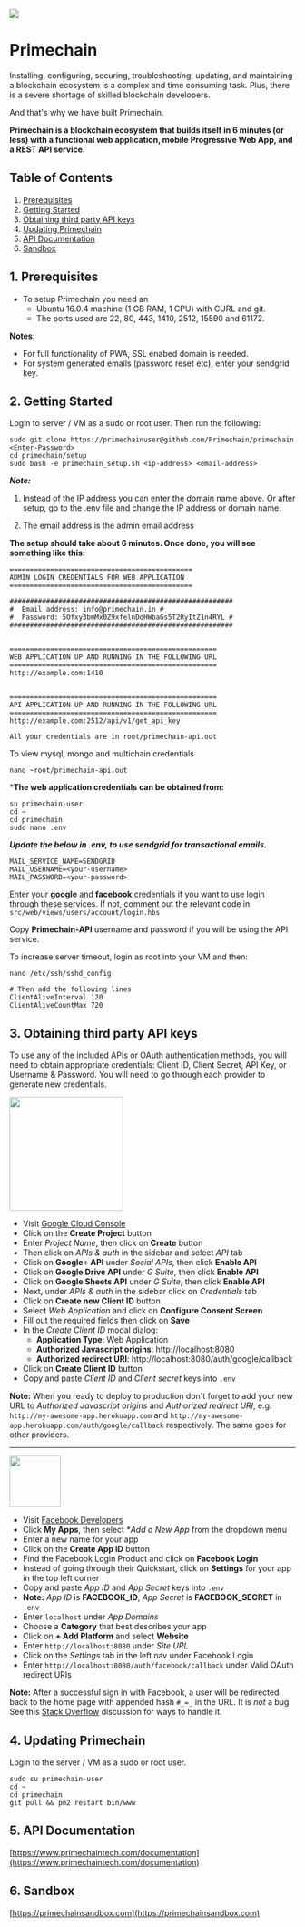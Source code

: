 ![](https://www.primechaintech.com/demo/img/github.jpg)

# Primechain

Installing, configuring, securing, troubleshooting, updating, and maintaining a blockchain ecosystem is a complex and time consuming task. Plus, there is a severe shortage of skilled blockchain developers. 

And that's why we have built Primechain.

**Primechain is a blockchain ecosystem that builds itself in 6 minutes (or less) with a functional web application, mobile Progressive Web App, and a REST API service.**

Table of Contents
-----------------
1. [Prerequisites](#1-prerequisites)
2. [Getting Started](#2-getting-started)
3. [Obtaining third party API keys](#3-obtaining-third-party-api-keys)
4. [Updating Primechain](#4-updating-primechain)
5. [API Documentation](#5-api-documentation)
6. [Sandbox](#6-sandbox)

## 1. Prerequisites
- To setup Primechain you need an 
  - Ubuntu 16.0.4 machine (1 GB RAM, 1 CPU) with CURL and git. 
  - The ports used are 22, 80, 443, 1410, 2512, 15590 and 61172.

**Notes:** 
- For full functionality of PWA, SSL enabed domain is needed. 
- For system generated emails (password reset etc), enter your sendgrid key.

## 2. Getting Started

Login to server / VM as a sudo or root user. Then run the following:
```
sudo git clone https://primechainuser@github.com/Primechain/primechain
<Enter-Password>
cd primechain/setup
sudo bash -e primechain_setup.sh <ip-address> <email-address>
```
***Note:***
1. Instead of the IP address you can enter the domain name above. Or after setup, go to the .env file and change the IP address or domain name.

2. The email address is the admin email address

**The setup should take about 6 minutes. Once done, you will see something like this:**
```
=============================================
ADMIN LOGIN CREDENTIALS FOR WEB APPLICATION
=============================================

#######################################################
#  Email address: info@primechain.in #
#  Password: 5Ofxy3bmMx0Z9xfelnDoHWbaGs5T2RyItZ1n4RYL #
#######################################################


===================================================
WEB APPLICATION UP AND RUNNING IN THE FOLLOWING URL
===================================================
http://example.com:1410


===================================================
API APPLICATION UP AND RUNNING IN THE FOLLOWING URL
===================================================
http://example.com:2512/api/v1/get_api_key

All your credentials are in root/primechain-api.out

```
To view mysql, mongo and multichain credentials
```
nano ~root/primechain-api.out
```

***The web application credentials can be obtained from:**
```
su primechain-user 
cd ~
cd primechain
sudo nano .env
```
***Update the below in .env, to use sendgrid for transactional emails.***
```
MAIL_SERVICE_NAME=SENDGRID
MAIL_USERNAME=<your-username>
MAIL_PASSWORD=<your-password>
```
Enter your **google** and **facebook** credentials if you want to use login through these services. If not, comment out the relevant code in `src/web/views/users/account/login.hbs`

Copy **Primechain-API** username and password if you will be using the API service.


To increase server timeout, login as root into your VM and then:
```
nano /etc/ssh/sshd_config

# Then add the following lines
ClientAliveInterval 120
ClientAliveCountMax 720
```


## 3. Obtaining third party API keys

To use any of the included APIs or OAuth authentication methods, you
will need
to obtain appropriate credentials: Client ID, Client Secret, API Key, or
Username & Password. You will need to go through each provider to
generate new
credentials.

<img
src="https://upload.wikimedia.org/wikipedia/commons/thumb/2/2f/Google_2015_logo.svg/1000px-Google_2015_logo.svg.png"
width="200">

- Visit <a href="https://cloud.google.com/console/project"
target="_blank">Google Cloud Console</a>
- Click on the **Create Project** button
- Enter *Project Name*, then click on **Create** button
- Then click on *APIs & auth* in the sidebar and select *API* tab
- Click on **Google+ API** under *Social APIs*, then click **Enable
API**
- Click on **Google Drive API** under *G Suite*, then click **Enable
API**
- Click on **Google Sheets API** under *G Suite*, then click **Enable
API**
- Next, under *APIs & auth* in the sidebar click on *Credentials* tab
- Click on **Create new Client ID** button
- Select *Web Application* and click on **Configure Consent Screen**
- Fill out the required fields then click on **Save**
- In the *Create Client ID* modal dialog:
  - **Application Type**: Web Application
  - **Authorized Javascript origins**: http://localhost:8080
  - **Authorized redirect URI**:
http://localhost:8080/auth/google/callback
- Click on **Create Client ID** button
- Copy and paste *Client ID* and *Client secret* keys into `.env`

**Note:** When you ready to deploy to production don't forget to
add your new URL to *Authorized Javascript origins* and *Authorized
redirect URI*,
e.g. `http://my-awesome-app.herokuapp.com` and
`http://my-awesome-app.herokuapp.com/auth/google/callback` respectively.
The same goes for other providers.

<hr>

<img
src="https://en.facebookbrand.com/wp-content/uploads/2019/04/f_logo_RGB-Hex-Blue_512.png"
width="90">

- Visit <a href="https://developers.facebook.com/"
target="_blank">Facebook Developers</a>
- Click **My Apps**, then select **Add a New App* from the dropdown menu
- Enter a new name for your app
- Click on the **Create App ID** button
- Find the Facebook Login Product and click on **Facebook Login**
- Instead of going through their Quickstart, click on **Settings** for
your app in the top left corner
- Copy and paste *App ID* and *App Secret* keys into `.env`
- **Note:** *App ID* is **FACEBOOK_ID**, *App Secret* is
**FACEBOOK_SECRET** in `.env`
- Enter `localhost` under *App Domains*
- Choose a **Category** that best describes your app
- Click on **+ Add Platform** and select **Website**
- Enter `http://localhost:8080` under *Site URL*
- Click on the *Settings* tab in the left nav under Facebook Login
- Enter `http://localhost:8080/auth/facebook/callback` under Valid OAuth
redirect URIs

**Note:** After a successful sign in with Facebook, a user will be
redirected back to the home page with appended hash `#_=_` in the URL.
It is *not* a bug. See this [Stack
Overflow](https://stackoverflow.com/questions/7131909/facebook-callback-appends-to-return-url)
discussion for ways to handle it.


## 4. Updating Primechain 

Login to the server / VM as a sudo or root user.

```
sudo su primechain-user 
cd ~
cd primechain
git pull && pm2 restart bin/www
```
## 5. API Documentation
[https://www.primechaintech.com/documentation](https://www.primechaintech.com/documentation)

## 6. Sandbox
[https://primechainsandbox.com](https://primechainsandbox.com)
